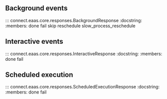 ## Background events


::: connect.eaas.core.responses.BackgroundResponse
    :docstring:
    :members: done fail skip reschedule slow_process_reschedule


## Interactive events

::: connect.eaas.core.responses.InteractiveResponse
    :docstring:
    :members: done fail


## Scheduled execution

::: connect.eaas.core.responses.ScheduledExecutionResponse
    :docstring:
    :members: done fail
